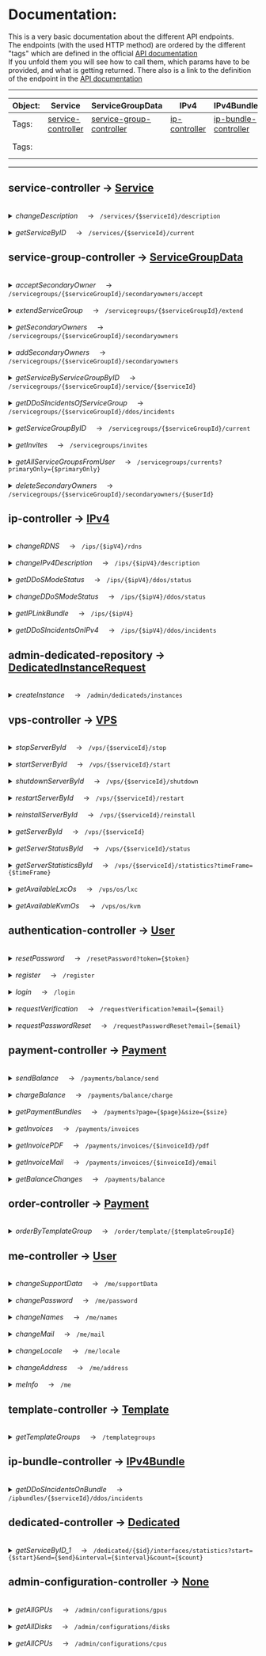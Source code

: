 # Documentation:

This is a very basic documentation about the different API endpoints.<br>
The endpoints (with the used HTTP method) are ordered by the different "tags" which are defined in the official [API documentation](https://doc.api.tube-hosting.com/) <br>
If you unfold them you will see how to call them, which params have to be provided, and what is getting returned. There also is a link to the definition of the endpoint in the [API documentation](https://doc.api.tube-hosting.com/)

---
| Object: | Service                                                                     | ServiceGroupData                                                                        | IPv4                                                              | IPv4Bundle                                                                      | DedicatedInstanceRequest                                                                    | VPS                                                                 | User                                                                                       | Payment                                                                     | Template                                                                     | Dedicated                                                                        |
|---------|-----------------------------------------------------------------------------|-----------------------------------------------------------------------------------------|-------------------------------------------------------------------|---------------------------------------------------------------------------------|---------------------------------------------------------------------------------------------|---------------------------------------------------------------------|--------------------------------------------------------------------------------------------|-----------------------------------------------------------------------------|------------------------------------------------------------------------------|----------------------------------------------------------------------------------|
| Tags:   | [service-controller](https://doc.api.tube-hosting.com/#/service-controller) | [service-group-controller](https://doc.api.tube-hosting.com/#/service-group-controller) | [ip-controller](https://doc.api.tube-hosting.com/#/ip-controller) | [ip-bundle-controller](https://doc.api.tube-hosting.com/#/ip-bundle-controller) | [admin-dedicated-repository](https://doc.api.tube-hosting.com/#/admin-dedicated-repository) | [vps-controller](https://doc.api.tube-hosting.com/#/vps-controller) | [authentication-controller](https://doc.api.tube-hosting.com/#/authentication-controller)  | [payment-controller](https://doc.api.tube-hosting.com/#/payment-controller) | [template-controlle](https://doc.api.tube-hosting.com/#/template-controller) | [dedicated-controller](https://doc.api.tube-hosting.com/#/dedicated-controller)  |
| Tags:   |                                                                             |                                                                                         |                                                                   |                                                                                 |                                                                                             |                                                                     | [me-controller](https://doc.api.tube-hosting.com/#/me-controller)                          | [order-controller](https://doc.api.tube-hosting.com/#/order-controller)     |                                                                              |                                                                                  |


--- 
## service-controller -> [Service](/src/Objects/Service.php)
<br>
<details>
<summary> <em>changeDescription</em> &nbsp;&nbsp;&nbsp;&nbsp;->&nbsp;&nbsp; <code>/services/{$serviceId}/description</code> </summary>

<br>

  ```phpt
 Objects\Service::changeDescription(int $serviceId,DescriptionBody $descriptionBody);
 ``` 
* <strong>returns:</strong> &nbsp;<em>string</em>
* <strong>params:</strong>
    * <em>int </em>$serviceId
    * <em>DescriptionBody </em>$descriptionBody
#### [See endpoint in API documentation](https://doc.api.tube-hosting.com/#/service-controller/changeDescription)
</details>
<br>
<details>
<summary> <em>getServiceByID</em> &nbsp;&nbsp;&nbsp;&nbsp;->&nbsp;&nbsp; <code>/services/{$serviceId}/current</code> </summary>

<br>

  ```phpt
 Objects\Service::getServiceByID(int $serviceId);
 ``` 
* <strong>returns:</strong> &nbsp;<em>object</em>
* <strong>params:</strong>
    * <em>int </em>$serviceId
#### [See endpoint in API documentation](https://doc.api.tube-hosting.com/#/service-controller/getServiceByID)
</details>

## service-group-controller -> [ServiceGroupData](/src/Objects/ServiceGroupData.php)
<br>
<details>
<summary> <em>acceptSecondaryOwner</em> &nbsp;&nbsp;&nbsp;&nbsp;->&nbsp;&nbsp; <code>/servicegroups/{$serviceGroupId}/secondaryowners/accept</code> </summary>

<br>

  ```phpt
 Objects\ServiceGroupData::acceptSecondaryOwner(int $serviceGroupId);
 ``` 
* <strong>returns:</strong> &nbsp;<em>string</em>
* <strong>params:</strong>
    * <em>int </em>$serviceGroupId
#### [See endpoint in API documentation](https://doc.api.tube-hosting.com/#/service-group-controller/acceptSecondaryOwner)
</details>
<br>
<details>
<summary> <em>extendServiceGroup</em> &nbsp;&nbsp;&nbsp;&nbsp;->&nbsp;&nbsp; <code>/servicegroups/{$serviceGroupId}/extend</code> </summary>

<br>

  ```phpt
 Objects\ServiceGroupData::extendServiceGroup(int $serviceGroupId);
 ``` 
* <strong>returns:</strong> &nbsp;<em>string</em>
* <strong>params:</strong>
    * <em>int </em>$serviceGroupId
#### [See endpoint in API documentation](https://doc.api.tube-hosting.com/#/service-group-controller/extendServiceGroup)
</details>
<br>
<details>
<summary> <em>getSecondaryOwners</em> &nbsp;&nbsp;&nbsp;&nbsp;->&nbsp;&nbsp; <code>/servicegroups/{$serviceGroupId}/secondaryowners</code> </summary>

<br>

  ```phpt
 Objects\ServiceGroupData::getSecondaryOwners(int $serviceGroupId);
 ``` 
* <strong>returns:</strong> &nbsp;<em>array</em>
* <strong>params:</strong>
    * <em>int </em>$serviceGroupId
#### [See endpoint in API documentation](https://doc.api.tube-hosting.com/#/service-group-controller/getSecondaryOwners)
</details>
<br>
<details>
<summary> <em>addSecondaryOwners</em> &nbsp;&nbsp;&nbsp;&nbsp;->&nbsp;&nbsp; <code>/servicegroups/{$serviceGroupId}/secondaryowners</code> </summary>

<br>

  ```phpt
 Objects\ServiceGroupData::addSecondaryOwners(int $serviceGroupId,array $array);
 ``` 
* <strong>returns:</strong> &nbsp;<em>array</em>
* <strong>params:</strong>
    * <em>int </em>$serviceGroupId
    * <em>array </em>$array
#### [See endpoint in API documentation](https://doc.api.tube-hosting.com/#/service-group-controller/addSecondaryOwners)
</details>
<br>
<details>
<summary> <em>getServiceByServiceGroupByID</em> &nbsp;&nbsp;&nbsp;&nbsp;->&nbsp;&nbsp; <code>/servicegroups/{$serviceGroupId}/service/{$serviceId}</code> </summary>

<br>

  ```phpt
 Objects\ServiceGroupData::getServiceByServiceGroupByID(int $serviceGroupId, int $serviceId);
 ``` 
* <strong>returns:</strong> &nbsp;<em>object</em>
* <strong>params:</strong>
    * <em>int </em>$serviceGroupId
    * <em>int </em>$serviceId
#### [See endpoint in API documentation](https://doc.api.tube-hosting.com/#/service-group-controller/getServiceByServiceGroupByID)
</details>
<br>
<details>
<summary> <em>getDDoSIncidentsOfServiceGroup</em> &nbsp;&nbsp;&nbsp;&nbsp;->&nbsp;&nbsp; <code>/servicegroups/{$serviceGroupId}/ddos/incidents</code> </summary>

<br>

  ```phpt
 Objects\ServiceGroupData::getDDoSIncidentsOfServiceGroup(int $serviceGroupId);
 ``` 
* <strong>returns:</strong> &nbsp;<em>array</em>
* <strong>params:</strong>
    * <em>int </em>$serviceGroupId
#### [See endpoint in API documentation](https://doc.api.tube-hosting.com/#/service-group-controller/getDDoSIncidentsOfServiceGroup)
</details>
<br>
<details>
<summary> <em>getServiceGroupByID</em> &nbsp;&nbsp;&nbsp;&nbsp;->&nbsp;&nbsp; <code>/servicegroups/{$serviceGroupId}/current</code> </summary>

<br>

  ```phpt
 Objects\ServiceGroupData::getServiceGroupByID(int $serviceGroupId);
 ``` 
* <strong>returns:</strong> &nbsp;<em> SingleServiceGroupData</em>
* <strong>params:</strong>
    * <em>int </em>$serviceGroupId
#### [See endpoint in API documentation](https://doc.api.tube-hosting.com/#/service-group-controller/getServiceGroupByID)
</details>
<br>
<details>
<summary> <em>getInvites</em> &nbsp;&nbsp;&nbsp;&nbsp;->&nbsp;&nbsp; <code>/servicegroups/invites</code> </summary>

<br>

  ```phpt
 Objects\ServiceGroupData::getInvites();
 ``` 
* <strong>returns:</strong> &nbsp;<em>array</em>
#### [See endpoint in API documentation](https://doc.api.tube-hosting.com/#/service-group-controller/getInvites)
</details>
<br>
<details>
<summary> <em>getAllServiceGroupsFromUser</em> &nbsp;&nbsp;&nbsp;&nbsp;->&nbsp;&nbsp; <code>/servicegroups/currents?primaryOnly={$primaryOnly}</code> </summary>

<br>

  ```phpt
 Objects\ServiceGroupData::getAllServiceGroupsFromUser(bool $primaryOnly = null);
 ``` 
* <strong>returns:</strong> &nbsp;<em>array</em>
* <strong>params:</strong>
    * <em>bool </em>$primaryOnly <small>(not required)</small>
#### [See endpoint in API documentation](https://doc.api.tube-hosting.com/#/service-group-controller/getAllServiceGroupsFromUser)
</details>
<br>
<details>
<summary> <em>deleteSecondaryOwners</em> &nbsp;&nbsp;&nbsp;&nbsp;->&nbsp;&nbsp; <code>/servicegroups/{$serviceGroupId}/secondaryowners/{$userId}</code> </summary>

<br>

  ```phpt
 Objects\ServiceGroupData::deleteSecondaryOwners(int $serviceGroupId, int $userId);
 ``` 
* <strong>returns:</strong> &nbsp;<em>string</em>
* <strong>params:</strong>
    * <em>int </em>$serviceGroupId
    * <em>int </em>$userId
#### [See endpoint in API documentation](https://doc.api.tube-hosting.com/#/service-group-controller/deleteSecondaryOwners)
</details>

## ip-controller -> [IPv4](/src/Objects/IPv4.php)
<br>
<details>
<summary> <em>changeRDNS</em> &nbsp;&nbsp;&nbsp;&nbsp;->&nbsp;&nbsp; <code>/ips/{$ipV4}/rdns</code> </summary>

<br>

  ```phpt
 Objects\IPv4::changeRDNS(string $ipV4,IpRDNSBody $ipRDNSBody);
 ``` 
* <strong>returns:</strong> &nbsp;<em>string</em>
* <strong>params:</strong>
    * <em>string </em>$ipV4
    * <em>IpRDNSBody </em>$ipRDNSBody
#### [See endpoint in API documentation](https://doc.api.tube-hosting.com/#/ip-controller/changeRDNS)
</details>
<br>
<details>
<summary> <em>changeIPv4Description</em> &nbsp;&nbsp;&nbsp;&nbsp;->&nbsp;&nbsp; <code>/ips/{$ipV4}/description</code> </summary>

<br>

  ```phpt
 Objects\IPv4::changeIPv4Description(string $ipV4,DescriptionBody $descriptionBody);
 ``` 
* <strong>returns:</strong> &nbsp;<em>string</em>
* <strong>params:</strong>
    * <em>string </em>$ipV4
    * <em>DescriptionBody </em>$descriptionBody
#### [See endpoint in API documentation](https://doc.api.tube-hosting.com/#/ip-controller/changeIPv4Description)
</details>
<br>
<details>
<summary> <em>getDDoSModeStatus</em> &nbsp;&nbsp;&nbsp;&nbsp;->&nbsp;&nbsp; <code>/ips/{$ipV4}/ddos/status</code> </summary>

<br>

  ```phpt
 Objects\IPv4::getDDoSModeStatus(string $ipV4);
 ``` 
* <strong>returns:</strong> &nbsp;<em> CombahtonDDoSIPStatus</em>
* <strong>params:</strong>
    * <em>string </em>$ipV4
#### [See endpoint in API documentation](https://doc.api.tube-hosting.com/#/ip-controller/getDDoSModeStatus)
</details>
<br>
<details>
<summary> <em>changeDDoSModeStatus</em> &nbsp;&nbsp;&nbsp;&nbsp;->&nbsp;&nbsp; <code>/ips/{$ipV4}/ddos/status</code> </summary>

<br>

  ```phpt
 Objects\IPv4::changeDDoSModeStatus(string $ipV4,IPDDoSStatus $iPDDoSStatus);
 ``` 
* <strong>returns:</strong> &nbsp;<em>string</em>
* <strong>params:</strong>
    * <em>string </em>$ipV4
    * <em>IPDDoSStatus </em>$iPDDoSStatus
#### [See endpoint in API documentation](https://doc.api.tube-hosting.com/#/ip-controller/changeDDoSModeStatus)
</details>
<br>
<details>
<summary> <em>getIPLinkBundle</em> &nbsp;&nbsp;&nbsp;&nbsp;->&nbsp;&nbsp; <code>/ips/{$ipV4}</code> </summary>

<br>

  ```phpt
 Objects\IPv4::getIPLinkBundle(string $ipV4);
 ``` 
* <strong>returns:</strong> &nbsp;<em> LinkIPv4BundleIPv4</em>
* <strong>params:</strong>
    * <em>string </em>$ipV4
#### [See endpoint in API documentation](https://doc.api.tube-hosting.com/#/ip-controller/getIPLinkBundle)
</details>
<br>
<details>
<summary> <em>getDDoSIncidentsOnIPv4</em> &nbsp;&nbsp;&nbsp;&nbsp;->&nbsp;&nbsp; <code>/ips/{$ipV4}/ddos/incidents</code> </summary>

<br>

  ```phpt
 Objects\IPv4::getDDoSIncidentsOnIPv4(string $ipV4);
 ``` 
* <strong>returns:</strong> &nbsp;<em>array</em>
* <strong>params:</strong>
    * <em>string </em>$ipV4
#### [See endpoint in API documentation](https://doc.api.tube-hosting.com/#/ip-controller/getDDoSIncidentsOnIPv4)
</details>

## admin-dedicated-repository -> [DedicatedInstanceRequest](/src/Objects/DedicatedInstanceRequest.php)
<br>
<details>
<summary> <em>createInstance</em> &nbsp;&nbsp;&nbsp;&nbsp;->&nbsp;&nbsp; <code>/admin/dedicateds/instances</code> </summary>

<br>

  ```phpt
 Objects\DedicatedInstanceRequest::createInstance(DedicatedInstanceRequest $dedicatedInstanceRequest);
 ``` 
* <strong>returns:</strong> &nbsp;<em>string</em>
* <strong>params:</strong>
    * <em>DedicatedInstanceRequest </em>$dedicatedInstanceRequest
#### [See endpoint in API documentation](https://doc.api.tube-hosting.com/#/admin-dedicated-repository/createInstance)
</details>

## vps-controller -> [VPS](/src/Objects/VPS.php)
<br>
<details>
<summary> <em>stopServerById</em> &nbsp;&nbsp;&nbsp;&nbsp;->&nbsp;&nbsp; <code>/vps/{$serviceId}/stop</code> </summary>

<br>

  ```phpt
 Objects\VPS::stopServerById(int $serviceId);
 ``` 
* <strong>returns:</strong> &nbsp;<em>string</em>
* <strong>params:</strong>
    * <em>int </em>$serviceId
#### [See endpoint in API documentation](https://doc.api.tube-hosting.com/#/vps-controller/stopServerById)
</details>
<br>
<details>
<summary> <em>startServerById</em> &nbsp;&nbsp;&nbsp;&nbsp;->&nbsp;&nbsp; <code>/vps/{$serviceId}/start</code> </summary>

<br>

  ```phpt
 Objects\VPS::startServerById(int $serviceId);
 ``` 
* <strong>returns:</strong> &nbsp;<em>string</em>
* <strong>params:</strong>
    * <em>int </em>$serviceId
#### [See endpoint in API documentation](https://doc.api.tube-hosting.com/#/vps-controller/startServerById)
</details>
<br>
<details>
<summary> <em>shutdownServerById</em> &nbsp;&nbsp;&nbsp;&nbsp;->&nbsp;&nbsp; <code>/vps/{$serviceId}/shutdown</code> </summary>

<br>

  ```phpt
 Objects\VPS::shutdownServerById(int $serviceId);
 ``` 
* <strong>returns:</strong> &nbsp;<em>string</em>
* <strong>params:</strong>
    * <em>int </em>$serviceId
#### [See endpoint in API documentation](https://doc.api.tube-hosting.com/#/vps-controller/shutdownServerById)
</details>
<br>
<details>
<summary> <em>restartServerById</em> &nbsp;&nbsp;&nbsp;&nbsp;->&nbsp;&nbsp; <code>/vps/{$serviceId}/restart</code> </summary>

<br>

  ```phpt
 Objects\VPS::restartServerById(int $serviceId);
 ``` 
* <strong>returns:</strong> &nbsp;<em>string</em>
* <strong>params:</strong>
    * <em>int </em>$serviceId
#### [See endpoint in API documentation](https://doc.api.tube-hosting.com/#/vps-controller/restartServerById)
</details>
<br>
<details>
<summary> <em>reinstallServerById</em> &nbsp;&nbsp;&nbsp;&nbsp;->&nbsp;&nbsp; <code>/vps/{$serviceId}/reinstall</code> </summary>

<br>

  ```phpt
 Objects\VPS::reinstallServerById(int $serviceId,VpsReinstall $vpsReinstall);
 ``` 
* <strong>returns:</strong> &nbsp;<em>string</em>
* <strong>params:</strong>
    * <em>int </em>$serviceId
    * <em>VpsReinstall </em>$vpsReinstall
#### [See endpoint in API documentation](https://doc.api.tube-hosting.com/#/vps-controller/reinstallServerById)
</details>
<br>
<details>
<summary> <em>getServerById</em> &nbsp;&nbsp;&nbsp;&nbsp;->&nbsp;&nbsp; <code>/vps/{$serviceId}</code> </summary>

<br>

  ```phpt
 Objects\VPS::getServerById(int $serviceId);
 ``` 
* <strong>returns:</strong> &nbsp;<em> VPS</em>
* <strong>params:</strong>
    * <em>int </em>$serviceId
#### [See endpoint in API documentation](https://doc.api.tube-hosting.com/#/vps-controller/getServerById)
</details>
<br>
<details>
<summary> <em>getServerStatusById</em> &nbsp;&nbsp;&nbsp;&nbsp;->&nbsp;&nbsp; <code>/vps/{$serviceId}/status</code> </summary>

<br>

  ```phpt
 Objects\VPS::getServerStatusById(int $serviceId);
 ``` 
* <strong>returns:</strong> &nbsp;<em> VpsStatus</em>
* <strong>params:</strong>
    * <em>int </em>$serviceId
#### [See endpoint in API documentation](https://doc.api.tube-hosting.com/#/vps-controller/getServerStatusById)
</details>
<br>
<details>
<summary> <em>getServerStatisticsById</em> &nbsp;&nbsp;&nbsp;&nbsp;->&nbsp;&nbsp; <code>/vps/{$serviceId}/statistics?timeFrame={$timeFrame}</code> </summary>

<br>

  ```phpt
 Objects\VPS::getServerStatisticsById(int $serviceId, string $timeFrame = "");
 ``` 
* <strong>returns:</strong> &nbsp;<em>array</em>
* <strong>params:</strong>
    * <em>int </em>$serviceId
    * <em>string </em>$timeFrame <small>(not required)</small>
#### [See endpoint in API documentation](https://doc.api.tube-hosting.com/#/vps-controller/getServerStatisticsById)
</details>
<br>
<details>
<summary> <em>getAvailableLxcOs</em> &nbsp;&nbsp;&nbsp;&nbsp;->&nbsp;&nbsp; <code>/vps/os/lxc</code> </summary>

<br>

  ```phpt
 Objects\VPS::getAvailableLxcOs();
 ``` 
* <strong>returns:</strong> &nbsp;<em>array</em>
#### [See endpoint in API documentation](https://doc.api.tube-hosting.com/#/vps-controller/getAvailableLxcOs)
</details>
<br>
<details>
<summary> <em>getAvailableKvmOs</em> &nbsp;&nbsp;&nbsp;&nbsp;->&nbsp;&nbsp; <code>/vps/os/kvm</code> </summary>

<br>

  ```phpt
 Objects\VPS::getAvailableKvmOs();
 ``` 
* <strong>returns:</strong> &nbsp;<em>array</em>
#### [See endpoint in API documentation](https://doc.api.tube-hosting.com/#/vps-controller/getAvailableKvmOs)
</details>

## authentication-controller -> [User](/src/Objects/User.php)
<br>
<details>
<summary> <em>resetPassword</em> &nbsp;&nbsp;&nbsp;&nbsp;->&nbsp;&nbsp; <code>/resetPassword?token={$token}</code> </summary>

<br>

  ```phpt
 Objects\User::resetPassword(string $token,string $string);
 ``` 
* <strong>returns:</strong> &nbsp;<em>string</em>
* <strong>params:</strong>
    * <em>string </em>$token
    * <em>string </em>$string
#### [See endpoint in API documentation](https://doc.api.tube-hosting.com/#/authentication-controller/resetPassword)
</details>
<br>
<details>
<summary> <em>register</em> &nbsp;&nbsp;&nbsp;&nbsp;->&nbsp;&nbsp; <code>/register</code> </summary>

<br>

  ```phpt
 Objects\User::register(AuthenticationRegisterData $authenticationRegisterData);
 ``` 
* <strong>returns:</strong> &nbsp;<em> JWTTokenResponse</em>
* <strong>params:</strong>
    * <em>AuthenticationRegisterData </em>$authenticationRegisterData
#### [See endpoint in API documentation](https://doc.api.tube-hosting.com/#/authentication-controller/register)
</details>
<br>
<details>
<summary> <em>login</em> &nbsp;&nbsp;&nbsp;&nbsp;->&nbsp;&nbsp; <code>/login</code> </summary>

<br>

  ```phpt
 Objects\User::login(AuthenticationLoginData $authenticationLoginData);
 ``` 
* <strong>returns:</strong> &nbsp;<em> JWTTokenResponse</em>
* <strong>params:</strong>
    * <em>AuthenticationLoginData </em>$authenticationLoginData
#### [See endpoint in API documentation](https://doc.api.tube-hosting.com/#/authentication-controller/login)
</details>
<br>
<details>
<summary> <em>requestVerification</em> &nbsp;&nbsp;&nbsp;&nbsp;->&nbsp;&nbsp; <code>/requestVerification?email={$email}</code> </summary>

<br>

  ```phpt
 Objects\User::requestVerification(string $email);
 ``` 
* <strong>returns:</strong> &nbsp;<em>string</em>
* <strong>params:</strong>
    * <em>string </em>$email
#### [See endpoint in API documentation](https://doc.api.tube-hosting.com/#/authentication-controller/requestVerification)
</details>
<br>
<details>
<summary> <em>requestPasswordReset</em> &nbsp;&nbsp;&nbsp;&nbsp;->&nbsp;&nbsp; <code>/requestPasswordReset?email={$email}</code> </summary>

<br>

  ```phpt
 Objects\User::requestPasswordReset(string $email);
 ``` 
* <strong>returns:</strong> &nbsp;<em>string</em>
* <strong>params:</strong>
    * <em>string </em>$email
#### [See endpoint in API documentation](https://doc.api.tube-hosting.com/#/authentication-controller/requestPasswordReset)
</details>

## payment-controller -> [Payment](/src/Objects/Payment.php)
<br>
<details>
<summary> <em>sendBalance</em> &nbsp;&nbsp;&nbsp;&nbsp;->&nbsp;&nbsp; <code>/payments/balance/send</code> </summary>

<br>

  ```phpt
 Objects\Payment::sendBalance(BalanceSendingRequest $balanceSendingRequest);
 ``` 
* <strong>returns:</strong> &nbsp;<em>string</em>
* <strong>params:</strong>
    * <em>BalanceSendingRequest </em>$balanceSendingRequest
#### [See endpoint in API documentation](https://doc.api.tube-hosting.com/#/payment-controller/sendBalance)
</details>
<br>
<details>
<summary> <em>chargeBalance</em> &nbsp;&nbsp;&nbsp;&nbsp;->&nbsp;&nbsp; <code>/payments/balance/charge</code> </summary>

<br>

  ```phpt
 Objects\Payment::chargeBalance(BalanceChargeRequestBody $balanceChargeRequestBody);
 ``` 
* <strong>returns:</strong> &nbsp;<em> PaymentResponse</em>
* <strong>params:</strong>
    * <em>BalanceChargeRequestBody </em>$balanceChargeRequestBody
#### [See endpoint in API documentation](https://doc.api.tube-hosting.com/#/payment-controller/chargeBalance)
</details>
<br>
<details>
<summary> <em>getPaymentBundles</em> &nbsp;&nbsp;&nbsp;&nbsp;->&nbsp;&nbsp; <code>/payments?page={$page}&size={$size}</code> </summary>

<br>

  ```phpt
 Objects\Payment::getPaymentBundles(int $page = 0, int $size = 0);
 ``` 
* <strong>returns:</strong> &nbsp;<em> SearchResultPaymentBundle</em>
* <strong>params:</strong>
    * <em>int </em>$page <small>(not required)</small>
    * <em>int </em>$size <small>(not required)</small>
#### [See endpoint in API documentation](https://doc.api.tube-hosting.com/#/payment-controller/getPaymentBundles)
</details>
<br>
<details>
<summary> <em>getInvoices</em> &nbsp;&nbsp;&nbsp;&nbsp;->&nbsp;&nbsp; <code>/payments/invoices</code> </summary>

<br>

  ```phpt
 Objects\Payment::getInvoices();
 ``` 
* <strong>returns:</strong> &nbsp;<em>array</em>
#### [See endpoint in API documentation](https://doc.api.tube-hosting.com/#/payment-controller/getInvoices)
</details>
<br>
<details>
<summary> <em>getInvoicePDF</em> &nbsp;&nbsp;&nbsp;&nbsp;->&nbsp;&nbsp; <code>/payments/invoices/{$invoiceId}/pdf</code> </summary>

<br>

  ```phpt
 Objects\Payment::getInvoicePDF(int $invoiceId);
 ``` 
* <strong>returns:</strong> &nbsp;<em>array</em>
* <strong>params:</strong>
    * <em>int </em>$invoiceId
#### [See endpoint in API documentation](https://doc.api.tube-hosting.com/#/payment-controller/getInvoicePDF)
</details>
<br>
<details>
<summary> <em>getInvoiceMail</em> &nbsp;&nbsp;&nbsp;&nbsp;->&nbsp;&nbsp; <code>/payments/invoices/{$invoiceId}/email</code> </summary>

<br>

  ```phpt
 Objects\Payment::getInvoiceMail(int $invoiceId);
 ``` 
* <strong>returns:</strong> &nbsp;<em>string</em>
* <strong>params:</strong>
    * <em>int </em>$invoiceId
#### [See endpoint in API documentation](https://doc.api.tube-hosting.com/#/payment-controller/getInvoiceMail)
</details>
<br>
<details>
<summary> <em>getBalanceChanges</em> &nbsp;&nbsp;&nbsp;&nbsp;->&nbsp;&nbsp; <code>/payments/balance</code> </summary>

<br>

  ```phpt
 Objects\Payment::getBalanceChanges();
 ``` 
* <strong>returns:</strong> &nbsp;<em> SearchResultBalanceChange</em>
#### [See endpoint in API documentation](https://doc.api.tube-hosting.com/#/payment-controller/getBalanceChanges)
</details>

## order-controller -> [Payment](/src/Objects/Payment.php)
<br>
<details>
<summary> <em>orderByTemplateGroup</em> &nbsp;&nbsp;&nbsp;&nbsp;->&nbsp;&nbsp; <code>/order/template/{$templateGroupId}</code> </summary>

<br>

  ```phpt
 Objects\Payment::orderByTemplateGroup(int $templateGroupId);
 ``` 
* <strong>returns:</strong> &nbsp;<em> SingleServiceGroupData</em>
* <strong>params:</strong>
    * <em>int </em>$templateGroupId
#### [See endpoint in API documentation](https://doc.api.tube-hosting.com/#/order-controller/orderByTemplateGroup)
</details>

## me-controller -> [User](/src/Objects/User.php)
<br>
<details>
<summary> <em>changeSupportData</em> &nbsp;&nbsp;&nbsp;&nbsp;->&nbsp;&nbsp; <code>/me/supportData</code> </summary>

<br>

  ```phpt
 Objects\User::changeSupportData(SupportData $supportData);
 ``` 
* <strong>returns:</strong> &nbsp;<em>string</em>
* <strong>params:</strong>
    * <em>SupportData </em>$supportData
#### [See endpoint in API documentation](https://doc.api.tube-hosting.com/#/me-controller/changeSupportData)
</details>
<br>
<details>
<summary> <em>changePassword</em> &nbsp;&nbsp;&nbsp;&nbsp;->&nbsp;&nbsp; <code>/me/password</code> </summary>

<br>

  ```phpt
 Objects\User::changePassword(UserChangePasswordObject $userChangePasswordObject);
 ``` 
* <strong>returns:</strong> &nbsp;<em>string</em>
* <strong>params:</strong>
    * <em>UserChangePasswordObject </em>$userChangePasswordObject
#### [See endpoint in API documentation](https://doc.api.tube-hosting.com/#/me-controller/changePassword)
</details>
<br>
<details>
<summary> <em>changeNames</em> &nbsp;&nbsp;&nbsp;&nbsp;->&nbsp;&nbsp; <code>/me/names</code> </summary>

<br>

  ```phpt
 Objects\User::changeNames(User $user);
 ``` 
* <strong>returns:</strong> &nbsp;<em>string</em>
* <strong>params:</strong>
    * <em>User </em>$user
#### [See endpoint in API documentation](https://doc.api.tube-hosting.com/#/me-controller/changeNames)
</details>
<br>
<details>
<summary> <em>changeMail</em> &nbsp;&nbsp;&nbsp;&nbsp;->&nbsp;&nbsp; <code>/me/mail</code> </summary>

<br>

  ```phpt
 Objects\User::changeMail(User $user);
 ``` 
* <strong>returns:</strong> &nbsp;<em>string</em>
* <strong>params:</strong>
    * <em>User </em>$user
#### [See endpoint in API documentation](https://doc.api.tube-hosting.com/#/me-controller/changeMail)
</details>
<br>
<details>
<summary> <em>changeLocale</em> &nbsp;&nbsp;&nbsp;&nbsp;->&nbsp;&nbsp; <code>/me/locale</code> </summary>

<br>

  ```phpt
 Objects\User::changeLocale(RequestBodyLocale $requestBodyLocale);
 ``` 
* <strong>returns:</strong> &nbsp;<em>string</em>
* <strong>params:</strong>
    * <em>RequestBodyLocale </em>$requestBodyLocale
#### [See endpoint in API documentation](https://doc.api.tube-hosting.com/#/me-controller/changeLocale)
</details>
<br>
<details>
<summary> <em>changeAddress</em> &nbsp;&nbsp;&nbsp;&nbsp;->&nbsp;&nbsp; <code>/me/address</code> </summary>

<br>

  ```phpt
 Objects\User::changeAddress(Address $address);
 ``` 
* <strong>returns:</strong> &nbsp;<em>string</em>
* <strong>params:</strong>
    * <em>Address </em>$address
#### [See endpoint in API documentation](https://doc.api.tube-hosting.com/#/me-controller/changeAddress)
</details>
<br>
<details>
<summary> <em>meInfo</em> &nbsp;&nbsp;&nbsp;&nbsp;->&nbsp;&nbsp; <code>/me</code> </summary>

<br>

  ```phpt
 Objects\User::meInfo();
 ``` 
* <strong>returns:</strong> &nbsp;<em> User</em>
#### [See endpoint in API documentation](https://doc.api.tube-hosting.com/#/me-controller/meInfo)
</details>

## template-controller -> [Template](/src/Objects/Template.php)
<br>
<details>
<summary> <em>getTemplateGroups</em> &nbsp;&nbsp;&nbsp;&nbsp;->&nbsp;&nbsp; <code>/templategroups</code> </summary>

<br>

  ```phpt
 Objects\Template::getTemplateGroups();
 ``` 
* <strong>returns:</strong> &nbsp;<em>array</em>
#### [See endpoint in API documentation](https://doc.api.tube-hosting.com/#/template-controller/getTemplateGroups)
</details>

## ip-bundle-controller -> [IPv4Bundle](/src/Objects/IPv4Bundle.php)
<br>
<details>
<summary> <em>getDDoSIncidentsOnBundle</em> &nbsp;&nbsp;&nbsp;&nbsp;->&nbsp;&nbsp; <code>/ipbundles/{$serviceId}/ddos/incidents</code> </summary>

<br>

  ```phpt
 Objects\IPv4Bundle::getDDoSIncidentsOnBundle(int $serviceId);
 ``` 
* <strong>returns:</strong> &nbsp;<em>array</em>
* <strong>params:</strong>
    * <em>int </em>$serviceId
#### [See endpoint in API documentation](https://doc.api.tube-hosting.com/#/ip-bundle-controller/getDDoSIncidentsOnBundle)
</details>

## dedicated-controller -> [Dedicated](/src/Objects/Dedicated.php)
<br>
<details>
<summary> <em>getServiceByID_1</em> &nbsp;&nbsp;&nbsp;&nbsp;->&nbsp;&nbsp; <code>/dedicated/{$id}/interfaces/statistics?start={$start}&end={$end}&interval={$interval}&count={$count}</code> </summary>

<br>

  ```phpt
 Objects\Dedicated::getServiceByID_1(int $id, string $start = "", string $end = "", int $interval = 0, int $count = 0);
 ``` 
* <strong>returns:</strong> &nbsp;<em> DedicatedStatisticsResult</em>
* <strong>params:</strong>
    * <em>int </em>$id
    * <em>string </em>$start <small>(not required)</small>
    * <em>string </em>$end <small>(not required)</small>
    * <em>int </em>$interval <small>(not required)</small>
    * <em>int </em>$count <small>(not required)</small>
#### [See endpoint in API documentation](https://doc.api.tube-hosting.com/#/dedicated-controller/getServiceByID_1)
</details>

## admin-configuration-controller -> [None](/src/Objects/None.php)
<br>
<details>
<summary> <em>getAllGPUs</em> &nbsp;&nbsp;&nbsp;&nbsp;->&nbsp;&nbsp; <code>/admin/configurations/gpus</code> </summary>

<br>

  ```phpt
 Objects\None::getAllGPUs();
 ``` 
* <strong>returns:</strong> &nbsp;<em>array</em>
#### [See endpoint in API documentation](https://doc.api.tube-hosting.com/#/admin-configuration-controller/getAllGPUs)
</details>
<br>
<details>
<summary> <em>getAllDisks</em> &nbsp;&nbsp;&nbsp;&nbsp;->&nbsp;&nbsp; <code>/admin/configurations/disks</code> </summary>

<br>

  ```phpt
 Objects\None::getAllDisks();
 ``` 
* <strong>returns:</strong> &nbsp;<em>array</em>
#### [See endpoint in API documentation](https://doc.api.tube-hosting.com/#/admin-configuration-controller/getAllDisks)
</details>
<br>
<details>
<summary> <em>getAllCPUs</em> &nbsp;&nbsp;&nbsp;&nbsp;->&nbsp;&nbsp; <code>/admin/configurations/cpus</code> </summary>

<br>

  ```phpt
 Objects\None::getAllCPUs();
 ``` 
* <strong>returns:</strong> &nbsp;<em>array</em>
#### [See endpoint in API documentation](https://doc.api.tube-hosting.com/#/admin-configuration-controller/getAllCPUs)
</details>
